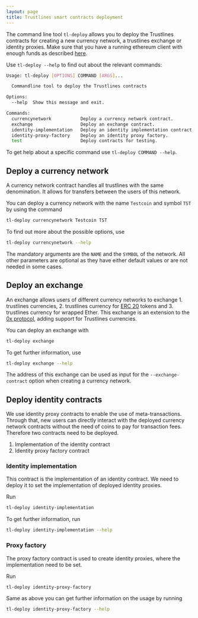 ```yaml
---
layout: page
title: Trustlines smart contracts deployment
---
```


The command line tool `tl-deploy` allows you to deploy the Trustlines contracts
for creating a new currency network, a trustlines exchange or identity proxies.
Make sure that you have a running ethereum client with enough funds as described [here](contracts_README).

Use `tl-deploy --help` to find out about the relevant commands:

```bash
Usage: tl-deploy [OPTIONS] COMMAND [ARGS]...

  Commandline tool to deploy the Trustlines contracts

Options:
  --help  Show this message and exit.

Commands:
  currencynetwork           Deploy a currency network contract.
  exchange                  Deploy an exchange contract.
  identity-implementation   Deploy an identity implementation contract.
  identity-proxy-factory    Deploy an identity proxy factory.
  test                      Deploy contracts for testing.
```

To get help about a specific command use `tl-deploy COMMAND --help`.

## Deploy a currency network
A currency network contract handles all trustlines with the same denomination.
It allows for transfers between the users of this network.

You can deploy a currency network with the name `Testcoin` and symbol `TST` by using the command
```bash
tl-deploy currencynetwork Testcoin TST
```

To find out more about the possible options, use
```bash
tl-deploy currencynetwork --help
```

The mandatory arguments are the `NAME` and the `SYMBOL` of the network.
All other parameters are optional as they have either default values or are not needed in some cases.

## Deploy an exchange
An exchange allows users of different currency networks to exchange 1. trustlines currencies,
2. trustlines currency for [ERC 20](https://github.com/ethereum/EIPs/blob/master/EIPS/eip-20.md) tokens
and 3. trustlines currency for wrapped Ether.
This exchange is an extension to the [0x protocol](https://github.com/0xProject),
adding support for Trustlines currencies.

You can deploy an exchange with
```bash
tl-deploy exchange
```
To get further information, use
```bash
tl-deploy exchange --help
```

The address of this exchange can be used as input for the `--exchange-contract` option when creating a currency network.

## Deploy identity contracts
We use identity proxy contracts to enable the use of meta-transactions.
Through that, new users can directly interact with the deployed currency network contracts
without the need of coins to pay for transaction fees.
Therefore two contracts need to be deployed.
 1. Implementation of the identity contract
 2. Identity proxy factory contract

### Identity implementation
This contract is the implementation of an identity contract.
We need to deploy it to set the implementation of deployed identity proxies.

Run
```bash
tl-deploy identity-implementation
```
To get further information, run
```bash
tl-deploy identity-implementation --help
```

### Proxy factory
The proxy factory contract is used to create identity proxies, where the implementation need to be set.

Run
```bash
tl-deploy identity-proxy-factory
```
Same as above you can get further information on the usage by running
```bash
tl-deploy identity-proxy-factory --help
```
